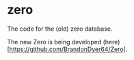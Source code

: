 # zero
The code for the (old) zero database.

The new Zero is being developed (here)[https://github.com/BrandonDyer64/Zero].
